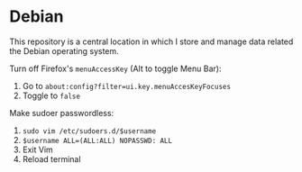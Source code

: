 # Debian

This repository is a central location in which I store and manage data related the Debian operating system.

Turn off Firefox's `menuAccessKey` (Alt to toggle Menu Bar):
1. Go to `about:config?filter=ui.key.menuAccesKeyFocuses`
2. Toggle to `false`
 
Make sudoer passwordless:
1. `sudo vim /etc/sudoers.d/$username`
2. `$username ALL=(ALL:ALL) NOPASSWD: ALL`
3. Exit Vim
4. Reload terminal
